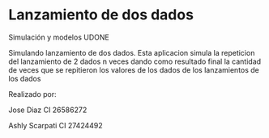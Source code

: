 # Lanzamiento de dos dados
Simulación y modelos UDONE

Simulando lanzamiento de dos dados. 
Esta aplicacion simula la repeticion del lanzamiento de 2 dados n veces dando como resultado final la cantidad de veces que se repitieron los valores de los dados de los lanzamientos de los dados

Realizado por: 

Jose Diaz CI 26586272

Ashly Scarpati CI 27424492

